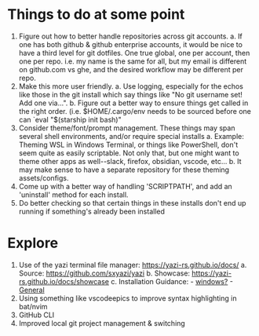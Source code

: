 # Things to do at some point
1. Figure out how to better handle repositories across git accounts.
	a. If one has both github & github enterprise accounts, it would be nice to have a third level for git dotfiles. One true global, one per account, then one per repo. i.e. my name is the same for all, but my email is different on github.com vs ghe, and the desired workflow may be different per repo.
2. Make this more user friendly.
	a. Use logging, especially for the echos like those in the git install which say things like "No git username set! Add one via...".
	b. Figure out a better way to ensure things get called in the right order. (i.e. $HOME/.cargo/env needs to be sourced before one can `eval "$(starship init bash)"
3. Consider theme/font/prompt management. These things may span several shell environments, and/or require special installs
	a. Example: Theming WSL in Windows Terminal, or things like PowerShell, don't seem quite as easily scriptable. Not only that, but one might want to theme other apps as well--slack, firefox, obsidian, vscode, etc...
	b. It may make sense to have a separate repository for these theming assets/configs.
4. Come up with a better way of handling 'SCRIPTPATH', and add an 'uninstall' method for each install.
5. Do better checking so that certain things in these installs don't end up running if something's already been installed

# Explore
1. Use of the yazi terminal file manager: https://yazi-rs.github.io/docs/
    a. Source: https://github.com/sxyazi/yazi
    b. Showcase: https://yazi-rs.github.io/docs/showcase
    c. Installation Guidance:
        - [windows?](https://github.com/sxyazi/yazi/wiki/Windows-Installation-Guide)
        - [General](https://yazi-rs.github.io/docs/usage/installation)
2. Using something like vscodeepics to improve syntax highlighting in bat/nvim
3. GitHub CLI
4. Improved local git project management & switching
